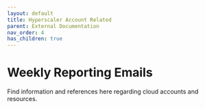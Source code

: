 ```yaml
---
layout: default
title: Hyperscaler Account Related
parent: External Documentation
nav_order: 4
has_children: true
---
```


# Weekly Reporting Emails

Find information and references here regarding cloud accounts and resources.
